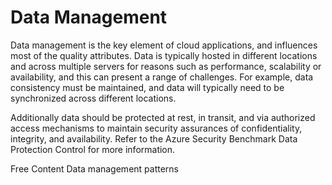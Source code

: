 # Data Management

Data management is the key element of cloud applications, and influences most of the quality attributes. Data is typically hosted in different locations and across multiple servers for reasons such as performance, scalability or availability, and this can present a range of challenges. For example, data consistency must be maintained, and data will typically need to be synchronized across different locations.

Additionally data should be protected at rest, in transit, and via authorized access mechanisms to maintain security assurances of confidentiality, integrity, and availability. Refer to the Azure Security Benchmark Data Protection Control for more information.

<ResourceGroupTitle>Free Content</ResourceGroupTitle>
<BadgeLink badgeText='Read' colorScheme='blue' href='https://docs.microsoft.com/en-us/azure/architecture/patterns/category/data-management'>Data management patterns</BadgeLink>
